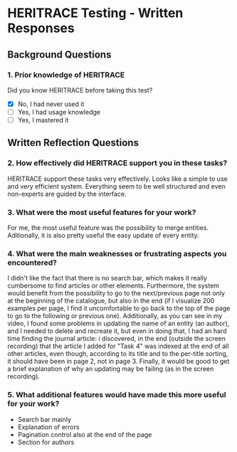 # HERITRACE Testing - Written Responses

## Background Questions

### 1. Prior knowledge of HERITRACE
Did you know HERITRACE before taking this test?
- [x] No, I had never used it
- [ ] Yes, I had usage knowledge
- [ ] Yes, I mastered it

## Written Reflection Questions

### 2. How effectively did HERITRACE support you in these tasks?

HERITRACE support these tasks very effectively. Looks like a simple to use and very efficient system. Everything seem to be well structured and even non-experts are guided by the interface.


### 3. What were the most useful features for your work?

For me, the most useful feature was the possibility to merge entities. Aditionally, it is also pretty useful the easy update of every entity.


### 4. What were the main weaknesses or frustrating aspects you encountered?

I didn't like the fact that there is no search bar, which makes it really cumbersome to find articles or other elements. Furthermore, the system would benefit from the possibility to go to the next/previous page not only at the beginning of the catalogue, but also in the end (if I visualize 200 examples per page, I find it uncomfortable to go back to the top of the page to go to the following or previous one).
Additionally, as you can see in my video, I found some problems in updating the name of an entity (an author), and I needed to delete and recreate it, but even in doing that, I had an hard time finding the journal article: i discovered, in the end (outside the screen recording) that the article I added for "Task 4" was indexed at the end of all other articles, even though, according to its title and to the per-title sorting, it should have been in page 2, not in page 3.
Finally, it would be good to get a brief explanation of why an updating may be failing (as in the screen recording).


### 5. What additional features would have made this more useful for your work?

- Search bar mainly
- Explanation of errors
- Pagination control also at the end of the page
- Section for authors